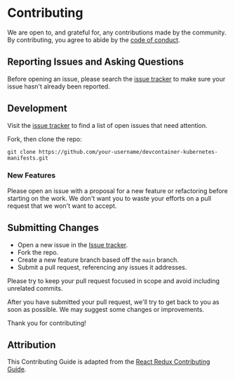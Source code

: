 # Contributing

We are open to, and grateful for, any contributions made by the community. By
contributing, you agree to abide by the
[code of conduct](https://github.com/paniclobster/devcontainer-kubernetes-manifests/blob/main/CODE_OF_CONDUCT.md).

## Reporting Issues and Asking Questions

Before opening an issue, please search the
[issue tracker](https://github.com/paniclobster/devcontainer-kubernetes-manifests/issues)
to make sure your issue hasn't already been reported.

## Development

Visit the
[issue tracker](https://github.com/paniclobster/devcontainer-kubernetes-manifests/issues)
to find a list of open issues that need attention.

Fork, then clone the repo:

```shell
git clone https://github.com/your-username/devcontainer-kubernetes-manifests.git
```

### New Features

Please open an issue with a proposal for a new feature or refactoring before
starting on the work. We don't want you to waste your efforts on a pull request
that we won't want to accept.

## Submitting Changes

- Open a new issue in the
  [Issue tracker](https://github.com/paniclobster/devcontainer-kubernetes-manifests/issues).
- Fork the repo.
- Create a new feature branch based off the `main` branch.
- Submit a pull request, referencing any issues it addresses.

Please try to keep your pull request focused in scope and avoid including
unrelated commits.

After you have submitted your pull request, we'll try to get back to you as soon
as possible. We may suggest some changes or improvements.

Thank you for contributing!

## Attribution

This Contributing Guide is adapted from the
[React Redux Contributing Guide](https://github.com/reduxjs/react-redux/blob/master/CONTRIBUTING.md).
